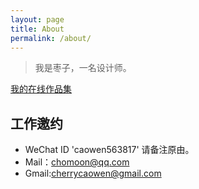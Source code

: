 ```yaml
---
layout: page
title: About
permalink: /about/
---
```


> 我是枣子，一名设计师。  

[我的在线作品集](https://dosthcool.github.io/) 

## 工作邀约

- WeChat ID 'caowen563817' 请备注原由。
- Mail：chomoon@qq.com
- Gmail:cherrycaowen@gmail.com